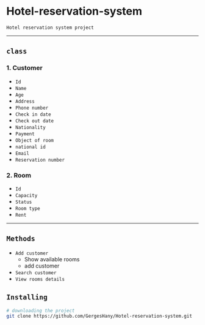 # Hotel-reservation-system

`Hotel reservation system project` 

<hr>

## `class`
### 1. Customer
  - `Id`
  - `Name`
  - `Age`
  - `Address`
  - `Phone number`
  - `Check in date`
  - `Check out date`
  - `Nationality`
  - `Payment`
  - `Object of room`
  - `national id`
  - `Email`
  - `Reservation number`

### 2. Room
   - `Id`
   - `Capacity`
   - `Status`
   - `Room type`
   - `Rent`

<hr>

## `Methods`
- `Add customer`
  - Show available rooms
  - add customer
- `Search customer`
- `View rooms details`


## `Installing`
```bash
# downloading the project
git clone https://github.com/GergesHany/Hotel-reservation-system.git
```